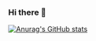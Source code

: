 ### Hi there 👋
[![Anurag's GitHub stats](https://github-readme-stats.vercel.app/api?username=photon-e&show_icons=true&theme=radical)](https://github.com/anuraghazra/github-readme-stats)

<!--
**photon-e/photon-e** is a ✨ _special_ ✨ repository because its `README.md` (this file) appears on your GitHub profile.

Here are some ideas to get you started:

- 🔭 I’m currently working on being a polyglot programmer
- 🌱 I’m currently learning Python
- 👯 I’m looking to collaborate on anything but preferably open-source projects
- 💬 Ask me about anything
- 📫 How to reach me: You can reach me on Twitter 
- 😄 Pronouns: he/him
- ⚡ Fun fact: its 42
-->
